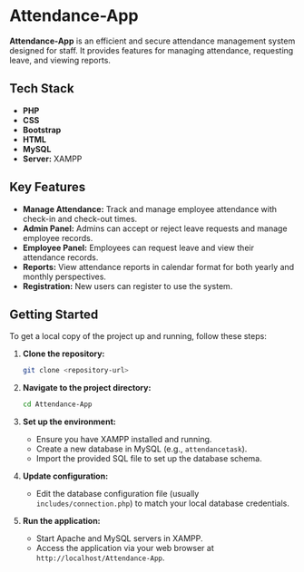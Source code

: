 # Attendance-App

**Attendance-App** is an efficient and secure attendance management system designed for staff. It provides features for managing attendance, requesting leave, and viewing reports.

## Tech Stack

- **PHP**
- **CSS**
- **Bootstrap**
- **HTML**
- **MySQL**
- **Server:** XAMPP

## Key Features

- **Manage Attendance:** Track and manage employee attendance with check-in and check-out times.
- **Admin Panel:** Admins can accept or reject leave requests and manage employee records.
- **Employee Panel:** Employees can request leave and view their attendance records.
- **Reports:** View attendance reports in calendar format for both yearly and monthly perspectives.
- **Registration:** New users can register to use the system.

## Getting Started

To get a local copy of the project up and running, follow these steps:

1. **Clone the repository:**
    ```sh
    git clone <repository-url>
    ```

2. **Navigate to the project directory:**
    ```sh
    cd Attendance-App
    ```

3. **Set up the environment:**
    - Ensure you have XAMPP installed and running.
    - Create a new database in MySQL (e.g., `attendancetask`).
    - Import the provided SQL file to set up the database schema.

4. **Update configuration:**
    - Edit the database configuration file (usually `includes/connection.php`) to match your local database credentials.

5. **Run the application:**
    - Start Apache and MySQL servers in XAMPP.
    - Access the application via your web browser at `http://localhost/Attendance-App`.

